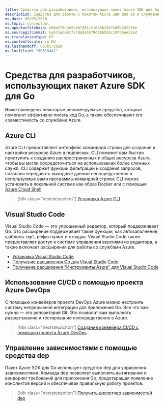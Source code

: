 ```yaml
---
title: Средства для разработчиков, использующих пакет Azure SDK для Go
description: Средства для работы с пакетом Azure SDK для Go и службами Azure
ms.date: 09/05/2018
ms.topic: conceptual
ms.openlocfilehash: b08a578c3e5ceb7381cc1643b2967405b292376e
ms.sourcegitcommit: be67ceba91727da014879d16bbbbc19756ee22e2
ms.translationtype: HT
ms.contentlocale: ru-RU
ms.lasthandoff: 05/05/2020
ms.locfileid: "80319441"
---
```

# <a name="tools-for-developers-using-the-azure-sdk-for-go"></a>Средства для разработчиков, использующих пакет Azure SDK для Go

Ниже приведены некоторые рекомендуемые средства, которые помогают эффективно писать код Go, а также обеспечивают его совместимость со службами Azure.

## <a name="azure-cli"></a>Azure CLI

Azure CLI предоставляет интерфейс командной строки для создания и настройки ресурсов Azure в подписках. CLI поможет вам быстро приступить к созданию распространенных и общих ресурсов Azure, чтобы вы могли сосредоточиться на использовании более сложных служб. CLI содержит функции фильтрации и создания запросов, позволяя передавать выходные данные непосредственно в используемые вами программы командной строки. CLI можно установить в локальной системе как образ Docker или с помощью [Azure Cloud Shell](https://docs.microsoft.com/azure/cloud-shell/overview).

> [!div class="nextstepaction"]
> [Установка Azure CLI](/cli/azure/install-azure-cli)

## <a name="visual-studio-code"></a>Visual Studio Code

Visual Studio Code — это упрощенный редактор, который поддерживает Go. Это расширение поддерживает такие функции, как автозаполнение, шаблоны `impl`, рефакторинг и отладка. Visual Studio Code также предоставляет доступ к системе управления версиями из редактора, а также включает расширения для работы со службами Azure.

* [Установка Visual Studio Code](https://code.visualstudio.com/Download)
* [Получение расширения Go для Visual Studio Code](https://code.visualstudio.com/docs/languages/go)
* [Получение расширения "Инструменты Azure" для Visual Studio Code](https://marketplace.visualstudio.com/items?itemName=ms-vscode.vscode-azureextensionpack)

## <a name="cicd-with-azure-devops-project"></a>Использование CI/CD с помощью проекта Azure DevOps

С помощью конвейеров проекта DevOps Azure можно настроить систему непрерывной интеграции для приложений Go. Все что вам нужно — это репозиторий Git. Это позволит вам выполнять развертывание и тестирование непосредственно в Azure.

> [!div class="nextstepaction"]
> [Создание конвейера CI/CD с помощью проекта Azure DevOps](/azure/devops-project/azure-devops-project-go)

## <a name="dependency-management-with-dep"></a>Управление зависимостями с помощью средства dep

Пакет Azure SDK для Go использует средство dep для управления зависимостями. Команда dep позволяет выполнять вытягивание и вендоринг требований для приложения Go, предотвращая появление конфликтов версий и обеспечивая правильную работу проектов.

> [!div class="nextstepaction"]
> [Получить диспетчер зависимостей dep](https://github.com/golang/dep)

